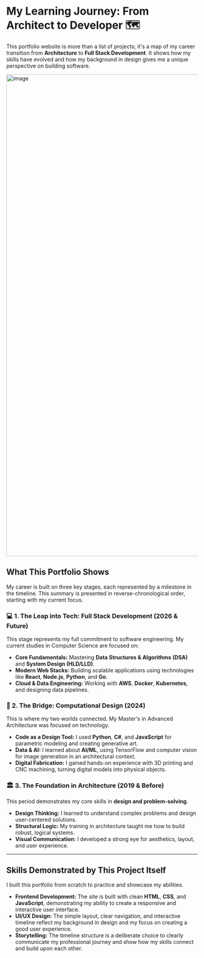 


# My Learning Journey: From Architect to Developer 🗺️

This portfolio website is more than a list of projects; it's a map of my career transition from **Architecture** to **Full Stack Development**. It shows how my skills have evolved and how my background in design gives me a unique perspective on building software.

<img width="1871" height="1265" alt="image" src="https://github.com/user-attachments/assets/6706bf9f-c931-4dd8-8c15-4cd85b26294d" />

## What This Portfolio Shows

My career is built on three key stages, each represented by a milestone in the timeline. This summary is presented in reverse-chronological order, starting with my current focus.

### 💻 1. The Leap into Tech: Full Stack Development (2026 & Future)

This stage represents my full commitment to software engineering. My current studies in Computer Science are focused on:

-   **Core Fundamentals:** Mastering **Data Structures & Algorithms (DSA)** and **System Design (HLD/LLD)**.
-   **Modern Web Stacks:** Building scalable applications using technologies like **React**, **Node.js**, **Python**, and **Go**.
-   **Cloud & Data Engineering:** Working with **AWS**, **Docker**, **Kubernetes**, and designing data pipelines.

### 🌉 2. The Bridge: Computational Design (2024)

This is where my two worlds connected. My Master's in Advanced Architecture was focused on technology.

-   **Code as a Design Tool:** I used **Python**, **C#**, and **JavaScript** for parametric modeling and creating generative art.
-   **Data & AI:** I learned about **AI/ML**, using TensorFlow and computer vision for image generation in an architectural context.
-   **Digital Fabrication:** I gained hands-on experience with 3D printing and CNC machining, turning digital models into physical objects.

### 🏛️ 3. The Foundation in Architecture (2019 & Before)

This period demonstrates my core skills in **design and problem-solving**.

-   **Design Thinking:** I learned to understand complex problems and design user-centered solutions.
-   **Structural Logic:** My training in architecture taught me how to build robust, logical systems.
-   **Visual Communication:** I developed a strong eye for aesthetics, layout, and user experience.

---

## Skills Demonstrated by This Project Itself

I built this portfolio from scratch to practice and showcase my abilities.

-   **Frontend Development:** The site is built with clean **HTML**, **CSS**, and **JavaScript**, demonstrating my ability to create a responsive and interactive user interface.
-   **UI/UX Design:** The simple layout, clear navigation, and interactive timeline reflect my background in design and my focus on creating a good user experience.
-   **Storytelling:** The timeline structure is a deliberate choice to clearly communicate my professional journey and show how my skills connect and build upon each other.
